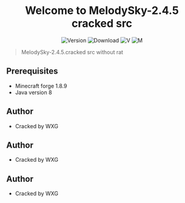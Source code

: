 <h1 align="center">Welcome to MelodySky-2.4.5 cracked src</h1>
<p align="center">
  <img alt="Version" src="https://img.shields.io/badge/version-2.4.5-blue.svg?cacheSeconds=2592000" />
  <img alt="Download" src="https://img.shields.io/github/downloads/yuuiyu/MelodySky-2.4.5/total"/>
  <img alt="V" src="https://img.shields.io/badge/Java-8-green" style=""/>
  <img alt="M" src="https://img.shields.io/badge/MinecraftForge-1.8.9-yellow" style=""/>
</p>



> MelodySky-2.4.5.cracked src without rat


## Prerequisites

- Minecraft forge 1.8.9
- Java version 8

## Author

- Cracked by WXG

## Author

- Cracked by WXG

## Author

- Cracked by WXG
